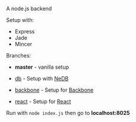 A node.js backend

Setup with:
  * Express
  * Jade
  * Mincer

Branches:

  * __master__ - vanilla setup

  * [db](https://github.com/jisaacks/tiy-js-backend/tree/db) - Setup with [NeDB](https://github.com/louischatriot/nedb)

  * [backbone](https://github.com/jisaacks/tiy-js-backend/tree/backbone) - Setup for [Backbone](https://github.com/jashkenas/backbone)

  * [react](https://github.com/jisaacks/tiy-js-backend/tree/react) - Setup for [React](https://github.com/facebook/react)


Run with `node index.js` then go to **localhost:8025**
